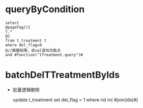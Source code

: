 queryByCondition
===


    select 
    @pageTag(){
    t.*
    @}
    from t_treatment t
    where del_flag=0 
    @//数据权限，该sql语句功能点  
    and #function("tTreatment.query")#
    
    
    

batchDelTTreatmentByIds
===

* 批量逻辑删除

    update t_treatment set del_flag = 1 where rid  in( #join(ids)#)
    
